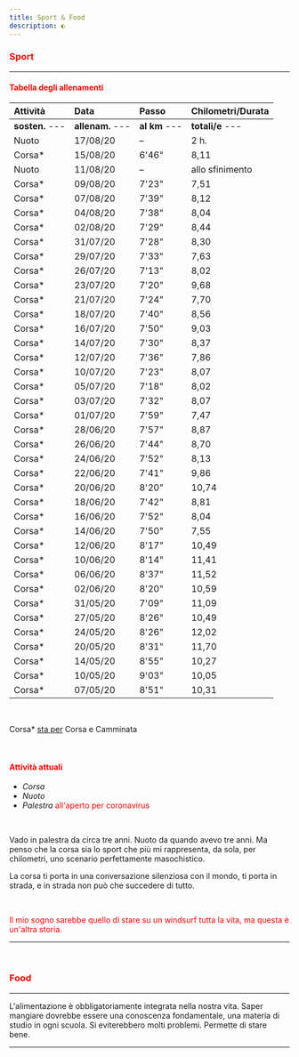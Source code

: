 ```yaml
---
title: Sport & Food
description: ◐
---
```


### <span style="color:red">Sport</span>
---

#### <span style="color:red">Tabella degli allenamenti</span>

| Attività                    | Data                    | Passo                         | Chilometri/Durata     |
|:----------------------|:--------------------|:-------------------------|:------------------------|
| **sosten.** ---        | **allenam.** ---   |  **al km** ---               |  **totali/e** ---          |
| Nuoto                     | 17/08/20              |  –                                |  2 h.                          |
| Corsa*                    | 15/08/20              |  6'46"                         |  8,11                         |
| Nuoto                     | 11/08/20              |  –                                |  allo sfinimento         |
| Corsa*                    | 09/08/20              |  7'23"                         |  7,51                         |
| Corsa*                    | 07/08/20              |  7'39"                         |  8,12                         |
| Corsa*                    | 04/08/20              |  7'38"                         |  8,04                         |
| Corsa*                    | 02/08/20              |  7'29"                         |  8,44                         |
| Corsa*                    | 31/07/20              |  7'28"                         |  8,30                         |
| Corsa*                    | 29/07/20              |  7'33"                         |  7,63                         |
| Corsa*                    | 26/07/20              |  7'13"                         |  8,02                         |
| Corsa*                    | 23/07/20              |  7'20"                         |  9,68                         |
| Corsa*                    | 21/07/20              |  7'24"                         |  7,70                         |
| Corsa*                    | 18/07/20              |  7'40"                         |  8,56                         |
| Corsa*                    | 16/07/20              |  7'50"                         |  9,03                         |
| Corsa*                    | 14/07/20              |  7'30"                         |  8,37                         |
| Corsa*                    | 12/07/20              |  7'36"                         |  7,86                         |
| Corsa*                    | 10/07/20              |  7'23"                         |  8,07                         |
| Corsa*                    | 05/07/20              |  7'18"                         |  8,02                         |
| Corsa*                    | 03/07/20              |  7'32"                         |  8,07                         |
| Corsa*                    | 01/07/20              |  7'59"                         |  7,47                         |
| Corsa*                    | 28/06/20              |  7'57"                         |  8,87                         |
| Corsa*                    | 26/06/20              |  7'44"                         |  8,70                         |
| Corsa*                    | 24/06/20              |  7'52"                         |  8,13                         |
| Corsa*                    | 22/06/20              |  7'41"                         |  9,86                         |
| Corsa*                    | 20/06/20              |  8'20"                         |  10,74                       |
| Corsa*                    | 18/06/20              |  7'42"                         |  8,81                         |
| Corsa*                    | 16/06/20              |  7'52"                         |  8,04                         |
| Corsa*                    | 14/06/20              |  7'50"                         |  7,55                         |
| Corsa*                    | 12/06/20              |  8'17"                         |  10,49                       |
| Corsa*                    | 10/06/20              |  8'14"                         |  11,41                       |
| Corsa*                    | 06/06/20              |  8'37"                         |  11,52                       |
| Corsa*                    | 02/06/20              |  8'20"                         |  10,59                       |
| Corsa*                    | 31/05/20              |  7'09"                         |  11,09                       |
| Corsa*                    | 27/05/20              |  8'26"                         |  10,49                       |
| Corsa*                    | 24/05/20              |  8'26"                         |  12,02                       |
| Corsa*                    | 20/05/20              |  8'31"                         |  11,70                       |
| Corsa*                    | 14/05/20              |  8'55"                         |  10,27                       |
| Corsa*                    | 10/05/20              |  9'03"                         |  10,05                       |
| Corsa*                    | 07/05/20              |  8'51"                         |  10,31                       |
&nbsp;

Corsa* <span style="text-decoration:underline">sta per</span> Corsa e Camminata

&nbsp;

#### <span style="color:red">Attività attuali</span>
* _Corsa_
* _Nuoto_
* _Palestra_ <span style="color:red">all'aperto per coronavirus</span>

&nbsp;

Vado in palestra da circa tre anni. Nuoto da quando avevo tre anni. Ma penso che la corsa sia lo sport che più mi rappresenta, da sola, per chilometri, uno scenario perfettamente masochistico.

La corsa ti porta in una conversazione silenziosa con il mondo, ti porta in strada, e in strada non può che succedere di tutto.

&nbsp;

<span style="color:red">Il mio sogno sarebbe quello di stare su un windsurf tutta la vita, ma questa è un'altra storia.</span>

---
&nbsp;

### <span style="color:red">Food</span>
---
L'alimentazione è obbligatoriamente integrata nella nostra vita. Saper mangiare dovrebbe essere una conoscenza fondamentale, una materia di studio in ogni scuola. Si eviterebbero molti problemi. Permette di stare bene.

---
